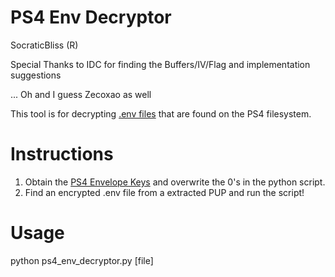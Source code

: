 # PS4 Env Decryptor
SocraticBliss (R)

Special Thanks to IDC for finding the Buffers/IV/Flag and implementation suggestions

... Oh and I guess Zecoxao as well

This tool is for decrypting [.env files](https://www.psdevwiki.com/ps4/Envelope_file) that are found on the PS4 filesystem.

# Instructions
1) Obtain the [PS4 Envelope Keys](https://www.psdevwiki.com/ps4/Talk:Keys?section=63#Other_Keys_2) and overwrite the 0's in the python script.
2) Find an encrypted .env file from a extracted PUP and run the script!

# Usage
python ps4_env_decryptor.py [file]
